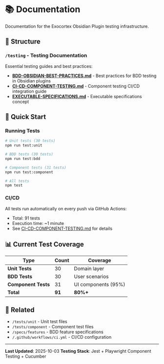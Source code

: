 # 📚 Documentation

Documentation for the Exocortex Obsidian Plugin testing infrastructure.

## 📂 Structure

### `/testing` - Testing Documentation

Essential testing guides and best practices:

- **[BDD-OBSIDIAN-BEST-PRACTICES.md](testing/BDD-OBSIDIAN-BEST-PRACTICES.md)** - Best practices for BDD testing in Obsidian plugins
- **[CI-CD-COMPONENT-TESTING.md](testing/CI-CD-COMPONENT-TESTING.md)** - Component testing CI/CD integration guide
- **[EXECUTABLE-SPECIFICATIONS.md](testing/EXECUTABLE-SPECIFICATIONS.md)** - Executable specifications concept


## 🎯 Quick Start

### Running Tests

```bash
# Unit tests (30 tests)
npm run test:unit

# BDD tests (30 tests)
npm run test:bdd

# Component tests (31 tests)
npm run test:component

# All tests
npm test
```

### CI/CD

All tests run automatically on every push via GitHub Actions:
- Total: 91 tests
- Execution time: ~1 minute
- See [CI-CD-COMPONENT-TESTING.md](testing/CI-CD-COMPONENT-TESTING.md) for details

## 📊 Current Test Coverage

| Type | Count | Coverage |
|------|-------|----------|
| **Unit Tests** | 30 | Domain layer |
| **BDD Tests** | 30 | User scenarios |
| **Component Tests** | 31 | UI components (95%) |
| **Total** | **91** | **80%+** |

## 🔗 Related

- `/tests/unit` - Unit test files
- `/tests/component` - Component test files
- `/specs/features` - BDD feature specifications
- `/.github/workflows/ci.yml` - CI/CD configuration

---

**Last Updated**: 2025-10-03
**Testing Stack**: Jest + Playwright Component Testing + Cucumber
